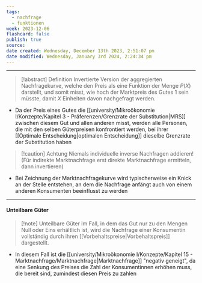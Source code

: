 ```yaml
---
tags:
  - nachfrage
  - funktionen
week: 2023-12-06
flashcard: false
publish: true
source: 
date created: Wednesday, December 13th 2023, 2:51:07 pm
date modified: Wednesday, January 3rd 2024, 2:24:34 pm
---
```

***

> [!abstract] Definition 
> Invertierte Version der aggregierten Nachfragekurve, welche den Preis als eine Funktion der Menge $P(X)$ darstellt, und somit misst, wie hoch der Marktpreis des Gutes 1 sein müsste, damit $X$ Einheiten davon nachgefragt werden.

- Da der Preis eines Gutes die [[university/Mikroökonomie I/Konzepte/Kapitel 3 - Präferenzen/Grenzrate der Substitution|MRS]] zwischen diesem Gut und allen anderen misst, werden alle Personen, die mit den selben Güterpreisen konfrontiert werden, bei ihrer [[Optimale Entscheidung|optimalen Entscheidung]] dieselbe Grenzrate der Substitution haben

> [!caution] Achtung 
> Niemals individuelle inverse Nachfragen addieren! (Für indirekte Marktnachfrage erst direkte Marktnachfrage ermitteln, dann invertieren)

- Bei Zeichnung der Marktnachfragekurve wird typischerweise ein Knick an der Stelle entstehen, an dem die Nachfrage anfängt auch von einem anderen Konsumenten beeinflusst zu werden

***
#### Unteilbare Güter

> [!note] Unteilbare Güter
> Im Fall, in dem das Gut nur zu den Mengen Null oder Eins erhältlich ist, wird die Nachfrage einer Konsumentin vollständig durch ihren [[Vorbehaltspreise|Vorbehaltspreis]] dargestellt.

- In diesem Fall ist die [[university/Mikroökonomie I/Konzepte/Kapitel 15 - Marktnachfrage/Marktnachfrage|Marktnachfrage]] "negativ geneigt", da eine Senkung des Preises die Zahl der Konsumentinnen erhöhen muss, die bereit sind, zumindest diesen Preis zu zahlen
